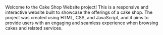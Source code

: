 Welcome to the Cake Shop Website project! This is a responsive and interactive website built to showcase the offerings of a cake shop. The project was created using HTML, CSS, and JavaScript, and it aims to provide users with an engaging and seamless experience when browsing cakes and related services.
